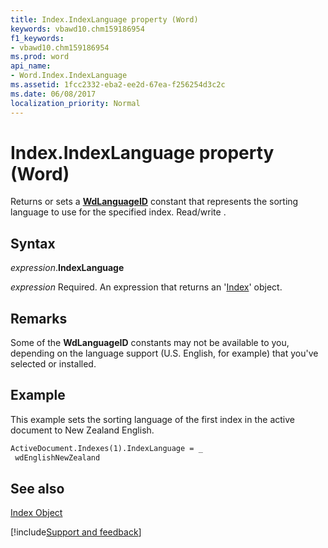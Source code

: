 ```yaml
---
title: Index.IndexLanguage property (Word)
keywords: vbawd10.chm159186954
f1_keywords:
- vbawd10.chm159186954
ms.prod: word
api_name:
- Word.Index.IndexLanguage
ms.assetid: 1fcc2332-eba2-ee2d-67ea-f256254d3c2c
ms.date: 06/08/2017
localization_priority: Normal
---
```



# Index.IndexLanguage property (Word)

Returns or sets a  **[WdLanguageID](Word.WdLanguageID.md)** constant that represents the sorting language to use for the specified index. Read/write .


## Syntax

_expression_.**IndexLanguage**

_expression_ Required. An expression that returns an '[Index](Word.Index.md)' object.


## Remarks

Some of the  **WdLanguageID** constants may not be available to you, depending on the language support (U.S. English, for example) that you've selected or installed.


## Example

This example sets the sorting language of the first index in the active document to New Zealand English.


```vb
ActiveDocument.Indexes(1).IndexLanguage = _ 
 wdEnglishNewZealand
```


## See also


[Index Object](Word.Index.md)

[!include[Support and feedback](~/includes/feedback-boilerplate.md)]
